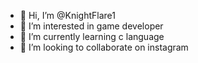 - 👋 Hi, I’m @KnightFlare1
- 👀 I’m interested in game developer
- 🌱 I’m currently learning c language
- 💞️ I’m looking to collaborate on instagram

<!---
KnightFlare1/KnightFlare1 is a ✨ special ✨ repository because its `README.md` (this file) appears on your GitHub profile.
You can click the Preview link to take a look at your changes.
--->
